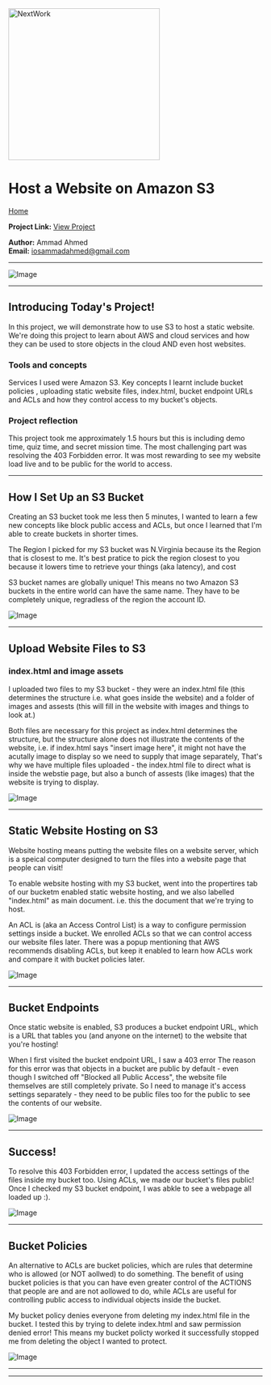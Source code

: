 <img src="https://cdn.prod.website-files.com/677c400686e724409a5a7409/6790ad949cf622dc8dcd9fe4_nextwork-logo-leather.svg" alt="NextWork" width="300" />

# Host a Website on Amazon S3
[Home](./github-portfolio)

**Project Link:** [View Project](http://learn.nextwork.org/projects/aws-host-a-website-on-s3)

**Author:** Ammad Ahmed  
**Email:** iosammadahmed@gmail.com

---

![Image](http://learn.nextwork.org/inspired_gold_shy_gazelle/uploads/aws-host-a-website-on-s3_5d4474f9)

---

## Introducing Today's Project!

In this project, we will demonstrate how to use S3 to host a static website. We're doing this project to learn about AWS and cloud services and how they can be used to store objects in the cloud AND even host websites.

### Tools and concepts

Services I used were Amazon S3. Key concepts I learnt include bucket policies , uploading static website files, index.html, bucket endpoint URLs and ACLs and how they control access to my bucket's objects.

### Project reflection

This project took me approximately 1.5 hours but this is including demo time, quiz time, and secret mission time. The most challenging part was resolving the 403 Forbidden error. It was most rewarding to see my website load live and to be public for the world to access.

---

## How I Set Up an S3 Bucket

Creating an S3 bucket took me less then 5 minutes, I wanted to learn a few new concepts like block public access and ACLs, but once I learned that I'm able to create buckets in shorter times.

The Region I picked for my S3 bucket was N.Virginia because its the Region that is closest to me. It's best pratice to pick the region closest to you because it lowers time to retrieve your things (aka latency), and cost 

S3 bucket names are globally unique! This means no two Amazon S3 buckets in the entire world can have the same name. They have to be completely unique, regradless of the region the account ID.

![Image](http://learn.nextwork.org/inspired_gold_shy_gazelle/uploads/aws-host-a-website-on-s3_ba6d42ad)

---

## Upload Website Files to S3

### index.html and image assets

I uploaded two files to my S3 bucket - they were an index.html file (this determines the structure i.e. what goes inside the website) and a folder of images and assests (this will fill in the website with images and things to look at.)

Both files are necessary for this project as index.html determines the structure, but the structure alone does not illustrate the contents of the website, i.e. if index.html says "insert image here", it might not have the acutally image to display so we need to supply that image separately, That's why we have multiple files uploaded - the index.html file to direct what is inside the webstie page, but also a bunch of assests (like images) that the website is trying to display.

![Image](http://learn.nextwork.org/inspired_gold_shy_gazelle/uploads/aws-host-a-website-on-s3_a265af88)

---

## Static Website Hosting on S3

Website hosting means putting the website files on a website server, which is a speical computer designed to turn the files into a website page that people can visit!

To enable website hosting with my S3 bucket, went into the propertires tab of our bucketm enabled static website hosting, and we also labelled "index.html" as main document. i.e. this the document that we're trying to host. 

An ACL is (aka an Access Control List) is a way to configure permission settings inside a bucket. We enrolled ACLs so that we can control access  our website files later. There was a popup mentioning that AWS recommends disabling ACLs, but keep it enabled to learn how ACLs work and compare it with bucket policies later.

![Image](http://learn.nextwork.org/inspired_gold_shy_gazelle/uploads/aws-host-a-website-on-s3_c22c54c0)

---

## Bucket Endpoints

Once static website is enabled, S3 produces a bucket endpoint URL, which is a URL that tables you (and anyone on the internet) to the website that you're hosting!

When I first visited the bucket endpoint URL, I saw a 403 error The reason for this error was  that objects in a  bucket are public by default - even though I switched off "Blocked all Public Access", the website file themselves are still completely private. So I need to manage it's  access settings separately - they need to be public files too for the public to see the contents of our website.

![Image](http://learn.nextwork.org/inspired_gold_shy_gazelle/uploads/aws-host-a-website-on-s3_22ce4daf)

---

## Success!

To resolve this 403 Forbidden error, I updated the access settings of the files inside my bucket too. Using ACLs, we made our bucket's files public! Once I checked my S3 bucket endpoint, I was abkle to see a webpage all loaded up :).

![Image](http://learn.nextwork.org/inspired_gold_shy_gazelle/uploads/aws-host-a-website-on-s3_5d4474f9)

---

## Bucket Policies

An alternative to ACLs are bucket policies, which are rules that determine who is allowed (or NOT aollwed) to do something. The benefit of using bucket policies is that you can have even greater control of the ACTIONS that people are and are not aollowed to do, while ACLs are useful for controlling public access to individual objects inside the bucket.

My bucket policy denies everyone from deleting my index.html file in the bucket. I tested this by trying to delete index.html and saw permission denied error! This means my bucket policty worked it successfully stopped me from deleting the object I wanted to protect.

![Image](http://learn.nextwork.org/inspired_gold_shy_gazelle/uploads/aws-host-a-website-on-s3_sm2sm2sm)

---

---
